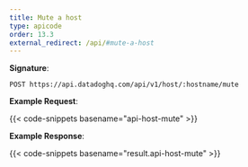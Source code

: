 ```yaml
---
title: Mute a host
type: apicode
order: 13.3
external_redirect: /api/#mute-a-host
---
```


**Signature**:

`POST https://api.datadoghq.com/api/v1/host/:hostname/mute`

**Example Request**:

{{< code-snippets basename="api-host-mute" >}}

**Example Response**:

{{< code-snippets basename="result.api-host-mute" >}}
